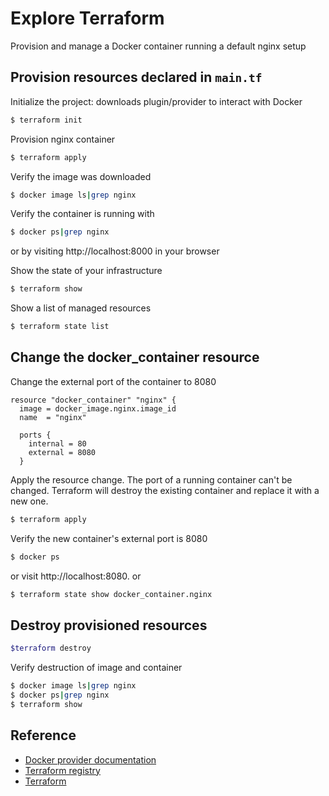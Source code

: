 # Explore Terraform

 Provision and manage a Docker container running a default nginx setup

## Provision resources declared in `main.tf`

Initialize the project: downloads plugin/provider to interact with Docker
```bash
$ terraform init
```

Provision nginx container
```bash
$ terraform apply
```

Verify the image was downloaded
```bash
$ docker image ls|grep nginx
```

Verify the container is running with
```bash
$ docker ps|grep nginx
```
or by visiting http://localhost:8000 in your browser

Show the state of your infrastructure
```bash
$ terraform show
```

Show a list of managed resources
```bash
$ terraform state list
```

## Change the docker_container resource

Change the external port of the container to 8080

```hcl
resource "docker_container" "nginx" {
  image = docker_image.nginx.image_id
  name  = "nginx"

  ports {
    internal = 80
    external = 8080
  }
```

Apply the resource change. The port of a running container can't be changed. Terraform will destroy the existing container and replace it with a new one.

```bash
$ terraform apply
```

Verify the new container's external port is 8080

```bash
$ docker ps
```
or visit http://localhost:8080.
or

```bash
$ terraform state show docker_container.nginx
```

## Destroy provisioned resources
```bash
$terraform destroy
```

Verify destruction of image and container
```bash
$ docker image ls|grep nginx
$ docker ps|grep nginx
$ terraform show
```

## Reference

* [Docker provider documentation](https://registry.terraform.io/providers/kreuzwerker/docker/latest/docs)
* [Terraform registry](https://registry.terraform.io/)
* [Terraform](https://developer.hashicorp.com/terraform)